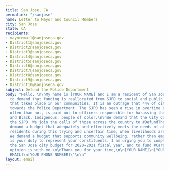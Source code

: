 ```yaml
---
title: San Jose, CA
permalink: "/sanjose"
name: Letter to Mayor and Council Members
city: San Jose
state: CA
recipients:
- mayoremail@sanjoseca.gov
- District1@sanjoseca.gov
- District2@sanjoseca.gov
- District3@sanjoseca.gov
- District4@sanjoseca.gov
- District5@sanjoseca.gov
- District6@sanjoseca.gov
- District7@sanjoseca.gov
- District8@sanjoseca.gov
- District9@sanjoseca.gov
- District10@sanjoseca.gov
subject: Defund the Police Department
body: "Hello, \n\nMy name is [YOUR NAME] and I am a resident of San Jose. I am writing
  to demand that funding is reallocated from SJPD to social and public programming
  that takes place in our communities. It is an outrage that 44% of city funding goes
  towards the Police Department. The SJPD has seen a rise in overtime pay which, more
  often than not, is paid out to officers responsible for harassing the unhoused,
  and Black, Indigenous, people of color.\n\nWe demand that the City Council defund
  the SJPD. We join the calls of those across the country to #DefundThePolice. We
  demand a budget that adequately and effectively meets the needs of at-risk San Jose
  residents during this trying and uncertain time, when livelihoods are on the line.
  We demand a budget that supports community wellbeing, rather than empowering police.\n\nIt
  is your duty to represent your constituents. I am urging you to completely revise
  the San Jose city budget for 2020-2021 fiscal year, and to fund #CareNotCops. Public
  opinion is with me.\n\nThank you for your time,\n\n[YOUR NAME]\n[YOUR ADDRESS]\n[YOUR
  EMAIL]\n[YOUR PHONE NUMBER]\"\n\n"
layout: email
---
```


